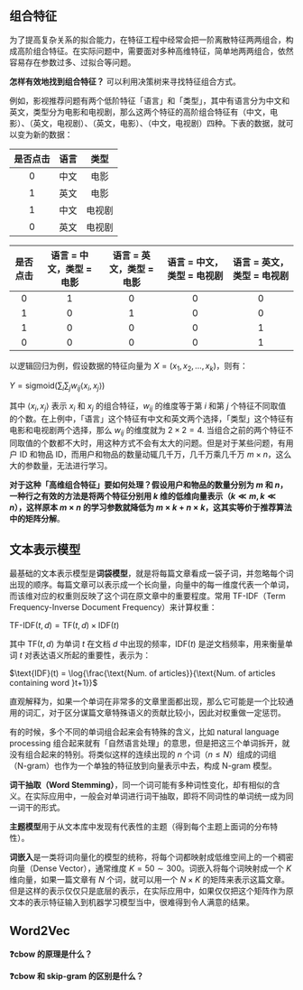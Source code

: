 ## 组合特征

为了提高复杂关系的拟合能力，在特征工程中经常会把一阶离散特征两两组合，构成高阶组合特征。在实际问题中，需要面对多种高维特征，简单地两两组合，依然容易存在参数过多、过拟合等问题。

**怎样有效地找到组合特征？** 可以利用决策树来寻找特征组合方式。

例如，影视推荐问题有两个低阶特征「语言」和「类型」，其中有语言分为中文和英文，类型分为电影和电视剧，那么这两个特征的高阶组合特征有（中文，电影）、（英文，电视剧）、（英文，电影）、（中文，电视剧）四种。下表的数据，就可以变为新的数据：

| 是否点击 | 语言 |  类型  |
| :------: | :--: | :----: |
|    0     | 中文 |  电影  |
|    1     | 英文 |  电影  |
|    1     | 中文 | 电视剧 |
|    0     | 英文 | 电视剧 |

| 是否点击 | 语言 = 中文，类型 = 电影 | 语言 = 英文，类型 = 电影 | 语言 = 中文，类型 = 电视剧 | 语言 = 英文，类型 = 电视剧 |
| :------: | :----------------------: | :----------------------: | :------------------------: | :------------------------: |
|    0     |            1             |            0             |             0              |             0              |
|    1     |            0             |            1             |             0              |             0              |
|    1     |            0             |            0             |             0              |             1              |
|    0     |            0             |            0             |             0              |             1              |

以逻辑回归为例，假设数据的特征向量为 $X=(x_1,x_2,\dots,x_k)$，则有：

$Y=\text{sigmoid}(\sum_i\sum_jw_{ij}\langle x_i,x_j\rangle)$

其中 $\langle x_i,x_j\rangle$ 表示 $x_i$ 和 $x_j$ 的组合特征，$w_{ij}$ 的维度等于第 $i$ 和第 $j$ 个特征不同取值的个数。在上例中，「语言」这个特征有中文和英文两个选择，「类型」这个特征有电影和电视剧两个选择，那么 $w_{ij}$ 的维度就为 $2\times 2=4$. 当组合之前的两个特征不同取值的个数都不大时，用这种方式不会有太大的问题。但是对于某些问题，有用户 ID 和物品 ID，而用户和物品的数量动辄几千万，几千万乘几千万 $m\times n$，这么大的参数量，无法进行学习。

**对于这种「高维组合特征」要如何处理？**假设用户和物品的数量分别为 $m$ 和 $n$，一种行之有效的方法是将两个特征分别用 $k$ 维的低维向量表示（$k\ll m,k\ll n$），这样原本 $m\times n$ 的学习参数就降低为 $m\times k + n\times k$，这其实等价于推荐算法中的**矩阵分解**。

## 文本表示模型

最基础的文本表示模型是**词袋模型**，就是将每篇文章看成一袋子词，并忽略每个词出现的顺序。每篇文章可以表示成一个长向量，向量中的每一维度代表一个单词，而该维对应的权重则反映了这个词在原文章中的重要程度。常用 TF-IDF（Term Frequency-Inverse Document Frequency）来计算权重：

$\text{TF-IDF}(t,d)=\text{TF}(t,d)\times \text{IDF}(t)$

其中 $\text{TF}(t,d)$ 为单词 $t$ 在文档 $d$ 中出现的频率，$\text{IDF}(t)$ 是逆文档频率，用来衡量单词 $t$ 对表达语义所起的重要性，表示为：

$\text{IDF}(t) = \log{\frac{\text{Num. of articles}}{\text{Num. of articles containing word }t+1}}$

直观解释为，如果一个单词在非常多的文章里面都出现，那么它可能是一个比较通用的词汇，对于区分谋篇文章特殊语义的贡献比较小，因此对权重做一定惩罚。

有的时候，多个不同的单词组合起来会有特殊的含义，比如 natural language processing 组合起来就有「自然语言处理」的意思，但是把这三个单词拆开，就没有组合起来的特别。将类似这样的连续出现的 $n$ 个词（$n\le N$）组成的词组（N-gram）也作为一个单独的特征放到向量表示中去，构成 N-gram 模型。

**词干抽取（Word Stemming）**，同一个词可能有多种词性变化，却有相似的含义。在实际应用中，一般会对单词进行词干抽取，即将不同词性的单词统一成为同一词干的形式。

**主题模型**用于从文本库中发现有代表性的主题（得到每个主题上面词的分布特性）。

**词嵌入**是一类将词向量化的模型的统称，将每个词都映射成低维空间上的一个稠密向量（Dense Vector），通常维度 $K=50\sim 300$。词嵌入将每个词映射成一个 $K$ 维向量，如果一篇文章有 $N$ 个词，就可以用一个 $N\times K$ 的矩阵来表示这篇文章。但是这样的表示仅仅只是底层的表示，在实际应用中，如果仅仅把这个矩阵作为原文本的表示特征输入到机器学习模型当中，很难得到令人满意的结果。

## Word2Vec

**❓cbow 的原理是什么？**

**❓cbow 和 skip-gram 的区别是什么？**
